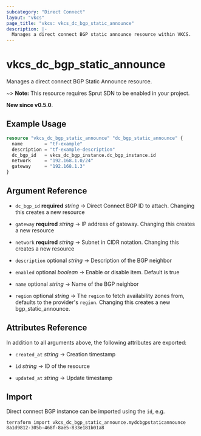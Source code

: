 ```yaml
---
subcategory: "Direct Connect"
layout: "vkcs"
page_title: "vkcs: vkcs_dc_bgp_static_announce"
description: |-
  Manages a direct connect BGP static announce resource within VKCS.
---
```


# vkcs_dc_bgp_static_announce

Manages a direct connect BGP Static Announce resource.

~> **Note:** This resource requires Sprut SDN to be enabled in your project.

**New since v0.5.0**.

## Example Usage
```terraform
resource "vkcs_dc_bgp_static_announce" "dc_bgp_static_announce" {
  name        = "tf-example"
  description = "tf-example-description"
  dc_bgp_id   = vkcs_dc_bgp_instance.dc_bgp_instance.id
  network     = "192.168.1.0/24"
  gateway     = "192.168.1.3"
}
```

## Argument Reference
- `dc_bgp_id` **required** *string* &rarr;  Direct Connect BGP ID to attach. Changing this creates a new resource

- `gateway` **required** *string* &rarr;  IP address of gateway. Changing this creates a new resource

- `network` **required** *string* &rarr;  Subnet in CIDR notation. Changing this creates a new resource

- `description` optional *string* &rarr;  Description of the BGP neighbor

- `enabled` optional *boolean* &rarr;  Enable or disable item. Default is true

- `name` optional *string* &rarr;  Name of the BGP neighbor

- `region` optional *string* &rarr;  The `region` to fetch availability zones from, defaults to the provider's `region`. Changing this creates a new bgp_static_announce.


## Attributes Reference
In addition to all arguments above, the following attributes are exported:
- `created_at` *string* &rarr;  Creation timestamp

- `id` *string* &rarr;  ID of the resource

- `updated_at` *string* &rarr;  Update timestamp



## Import

Direct connect BGP instance can be imported using the `id`, e.g.
```shell
terraform import vkcs_dc_bgp_static_announce.mydcbgpstaticannounce 8a1d9812-305b-468f-8ae5-833e181b01a8
```
